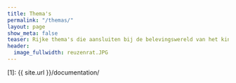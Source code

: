 ```yaml
---
title: Thema's
permalink: "/themas/"
layout: page
show_meta: false
teaser: Rijke thema's die aansluiten bij de belevingswereld van het kind
header:
  image_fullwidth: reuzenrat.JPG
---
```


 [1]: {{ site.url }}/documentation/

